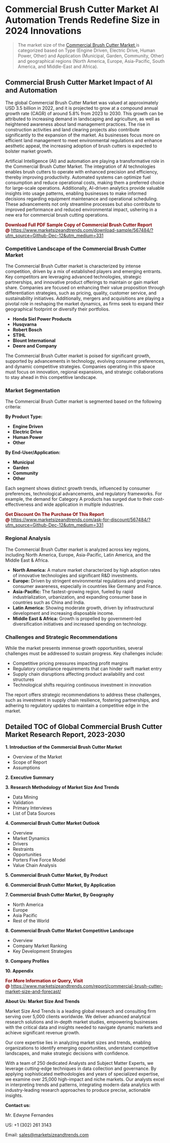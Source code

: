 <H1>Commercial Brush Cutter Market AI Automation Trends Redefine Size in 2024 Innovations</H1><blockquote><p>The market size of the <a href="https://www.marketsizeandtrends.com/download-sample/567484/?utm_source=Github-Dec-12&amp;utm_medium=331" target="_blank">Commercial Brush Cutter Market </a>is categorized based on Type (Engine Driven, Electric Drive, Human Power, Other) and Application (Municipal, Garden, Community, Other) and geographical regions (North America, Europe, Asia-Pacific, South America, and Middle-East and Africa).</p></blockquote><p><h2>Commercial Brush Cutter Market Impact of AI and Automation</h2><p>The global Commercial Brush Cutter Market was valued at approximately USD 3.5 billion in 2022, and it is projected to grow at a compound annual growth rate (CAGR) of around 5.8% from 2023 to 2030. This growth can be attributed to increasing demand in landscaping and agriculture, as well as heightened awareness about land management practices. The rise in construction activities and land clearing projects also contribute significantly to the expansion of the market. As businesses focus more on efficient land management to meet environmental regulations and enhance aesthetic appeal, the increasing adoption of brush cutters is expected to bolster market growth.</p><p>Artificial Intelligence (AI) and automation are playing a transformative role in the Commercial Brush Cutter Market. The integration of AI technologies enables brush cutters to operate with enhanced precision and efficiency, thereby improving productivity. Automated systems can optimize fuel consumption and reduce operational costs, making them a preferred choice for large-scale operations. Additionally, AI-driven analytics provide valuable insights into usage patterns, enabling businesses to make informed decisions regarding equipment maintenance and operational scheduling. These advancements not only streamline processes but also contribute to improved performance and reduced environmental impact, ushering in a new era for commercial brush cutting operations.</p></p><p><strong><span style="color: #800000;">Download Full PDF Sample Copy of Commercial Brush Cutter Report @</span>&nbsp;</strong><a href="https://www.marketsizeandtrends.com/download-sample/567484/?utm_source=Github-Dec-12&amp;utm_medium=331">https://www.marketsizeandtrends.com/download-sample/567484/?utm_source=Github-Dec-12&amp;utm_medium=331</a></p><h3>Competitive Landscape of the Commercial Brush Cutter Market</h3><p>The Commercial Brush Cutter market is characterized by intense competition, driven by a mix of established players and emerging entrants. Key competitors are leveraging advanced technologies, strategic partnerships, and innovative product offerings to maintain or gain market share. Companies are focused on enhancing their value proposition through differentiation strategies, such as pricing, quality, customer service, and sustainability initiatives. Additionally, mergers and acquisitions are playing a pivotal role in reshaping the market dynamics, as firms seek to expand their geographical footprint or diversify their portfolios.</p><p><strong><p><ul><li>Honda Siel Power Products </li><li> Husqvarna </li><li> Robert Bosch </li><li> STIHL </li><li> Blount International </li><li> Deere and Company</p></li></ul></p></strong></p><p>The Commercial Brush Cutter market is poised for significant growth, supported by advancements in technology, evolving consumer preferences, and dynamic competitive strategies. Companies operating in this space must focus on innovation, regional expansions, and strategic collaborations to stay ahead in this competitive landscape.</p><h3>Market Segmentation</h3><p>The Commercial Brush Cutter market is segmented based on the following criteria:</p><p><strong>By Product Type:</strong></p><p><strong><p><ul><li>Engine Driven </li><li> Electric Drive </li><li> Human Power </li><li> Other</p></li></ul></p></strong></p><p><strong>By End-User/Application:</strong></p><p><strong><p><ul><li>Municipal </li><li> Garden </li><li> Community </li><li> Other</p></li></ul></p></strong></p><p>Each segment shows distinct growth trends, influenced by consumer preferences, technological advancements, and regulatory frameworks. For example, the demand for Category A products has surged due to their cost-effectiveness and wide application in multiple industries.</p><p><strong><span style="color: #800000;">Get Discount On The Purchase Of This Report @&nbsp;</span></strong><a href="https://www.marketsizeandtrends.com/ask-for-discount/567484/?utm_source=Github-Dec-12&amp;utm_medium=331">https://www.marketsizeandtrends.com/ask-for-discount/567484/?utm_source=Github-Dec-12&amp;utm_medium=331</a></p><h3>Regional Analysis</h3><p>The Commercial Brush Cutter market is analyzed across key regions, including North America, Europe, Asia-Pacific, Latin America, and the Middle East &amp; Africa.</p><ul><li><strong>North America:</strong> A mature market characterized by high adoption rates of innovative technologies and significant R&amp;D investments.</li><li><strong>Europe:</strong> Driven by stringent environmental regulations and growing consumer awareness, especially in countries like Germany and France.</li><li><strong>Asia-Pacific:</strong> The fastest-growing region, fueled by rapid industrialization, urbanization, and expanding consumer base in countries such as China and India.</li><li><strong>Latin America:</strong> Showing moderate growth, driven by infrastructural development and increasing disposable income.</li><li><strong>Middle East &amp; Africa:</strong> Growth is propelled by government-led diversification initiatives and increased spending on technology.</li></ul><h3>Challenges and Strategic Recommendations</h3><p>While the market presents immense growth opportunities, several challenges must be addressed to sustain progress. Key challenges include:</p><ul><li>Competitive pricing pressures impacting profit margins</li><li>Regulatory compliance requirements that can hinder swift market entry</li><li>Supply chain disruptions affecting product availability and cost structures</li><li>Technological shifts requiring continuous investment in innovation</li></ul><p>The report offers strategic recommendations to address these challenges, such as investment in supply chain resilience, fostering partnerships, and adhering to regulatory updates to maintain a competitive edge in the market.</p><h2>Detailed TOC of Global Commercial Brush Cutter Market Research Report, 2023-2030</h2><p><strong>1. Introduction of the Commercial Brush Cutter Market</strong></p><ul><li>Overview of the Market</li><li>Scope of Report</li><li>Assumptions&nbsp;</li></ul><p><strong>2. Executive Summary</strong></p><p><strong>3. Research Methodology of <strong>Market Size And Trends</strong></strong></p><ul><li>Data Mining</li><li>Validation</li><li>Primary Interviews</li><li>List of Data Sources&nbsp;</li></ul><p><strong>4. Commercial Brush Cutter Market Outlook</strong></p><ul><li>Overview</li><li>Market Dynamics</li><li>Drivers</li><li>Restraints</li><li>Opportunities</li><li>Porters Five Force Model</li><li>Value Chain Analysis&nbsp;</li></ul><p><strong>5. Commercial Brush Cutter Market, By Product</strong></p><p><strong>6. Commercial Brush Cutter Market, By Application</strong></p><p><strong>7. Commercial Brush Cutter Market, By Geography</strong></p><ul><li>North America</li><li>Europe</li><li>Asia Pacific</li><li>Rest of the World&nbsp;</li></ul><p><strong>8. Commercial Brush Cutter Market Competitive Landscape</strong></p><ul><li>Overview</li><li>Company Market Ranking</li><li>Key Development Strategies&nbsp;</li></ul><p><strong>9. Company Profiles</strong></p><p><strong>10. Appendix</strong></p><p><strong><span style="color: #800000;">For More Information or Query, Visit @&nbsp;</span></strong><a href="https://www.marketsizeandtrends.com/report/commercial-brush-cutter-market-size-and-forecast/">https://www.marketsizeandtrends.com/report/commercial-brush-cutter-market-size-and-forecast/</a></p><p></p><p><strong>About Us:&nbsp;Market Size And Trends</strong></p><p>Market Size And Trends&nbsp;is a leading global research and consulting firm serving over 5,000 clients worldwide. We deliver advanced analytical research solutions and in-depth market studies, empowering businesses with the critical data and insights needed to navigate dynamic markets and achieve significant revenue growth.</p><p>Our core expertise lies in analyzing market sizes and trends, enabling organizations to identify emerging opportunities, understand competitive landscapes, and make strategic decisions with confidence.</p><p>With a team of 250 dedicated Analysts and Subject Matter Experts, we leverage cutting-edge techniques in data collection and governance. By applying sophisticated methodologies and years of specialized expertise, we examine over 25,000 high-impact and niche markets. Our analysts excel in interpreting trends and patterns, integrating modern data analytics with industry-leading research approaches to produce precise, actionable insights.</p><p><strong>Contact us:</strong></p><p>Mr. Edwyne Fernandes</p><p>US: +1 (302) 261 3143</p><p>Email: <a href="mailto:sales@marketsizeandtrends.com">sales@marketsizeandtrends.com</a>&nbsp;</p>
